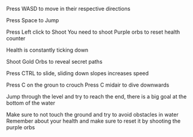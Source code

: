 Press WASD to move in their respective directions

Press Space to Jump

Press Left click to Shoot
You need to shoot Purple orbs to reset health counter

Health is constantly ticking down

Shoot Gold Orbs to reveal secret paths

Press CTRL to slide, sliding down slopes increases speed

Press C on the groun to crouch
Press C midair to dive downwards

Jump through the level and try to reach the end, there is a big goal at the bottom of the water

Make sure to not touch the ground and try to avoid obstacles in water
Remember about your health and make sure to reset it by shooting the purple orbs
